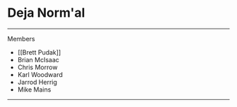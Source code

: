 # Deja Norm'al

---

Members

- [[Brett Pudak]]
- Brian McIsaac
- Chris Morrow
- Karl Woodward
- Jarrod Herrig
- Mike Mains

---
